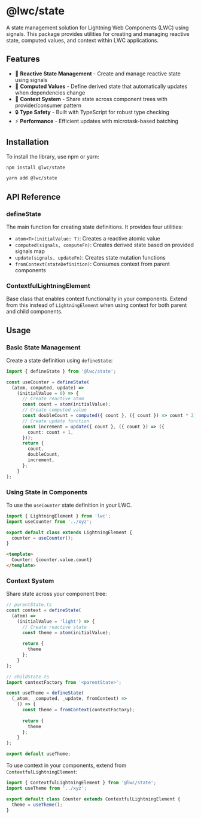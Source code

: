 # @lwc/state

A state management solution for Lightning Web Components (LWC) using signals. This package provides utilities for creating and managing reactive state, computed values, and context within LWC applications.

## Features

- 🔄 **Reactive State Management** - Create and manage reactive state using signals
- 🧮 **Computed Values** - Define derived state that automatically updates when dependencies change
- 🌳 **Context System** - Share state across component trees with provider/consumer pattern
- 🔒 **Type Safety** - Built with TypeScript for robust type checking
- ⚡ **Performance** - Efficient updates with microtask-based batching

## Installation

To install the library, use npm or yarn:

```bash
npm install @lwc/state

yarn add @lwc/state
```

## API Reference

### defineState

The main function for creating state definitions. It provides four utilities:

- `atom<T>(initialValue: T)`: Creates a reactive atomic value
- `computed(signals, computeFn)`: Creates derived state based on provided signals map
- `update(signals, updateFn)`: Creates state mutation functions
- `fromContext(stateDefinition)`: Consumes context from parent components

### ContextfulLightningElement

Base class that enables context functionality in your components. Extend from this instead of `LightningElement` when using context for both parent and child components.


## Usage

### Basic State Management

Create a state definition using `defineState`:

```typescript
import { defineState } from '@lwc/state';

const useCounter = defineState(
  (atom, computed, update) =>
    (initialValue = 0) => {
      // Create reactive atom
      const count = atom(initialValue);
      // Create computed value
      const doubleCount = computed({ count }, ({ count }) => count * 2);
      // Create update function
      const increment = update({ count }, ({ count }) => ({
        count: count + 1,
      }));
      return {
        count,
        doubleCount,
        increment,
      };
    }
);
```


### Using State in Components

To use the `useCounter` state definition in your LWC.

```typescript
import { LightningElement } from 'lwc';
import useCounter from '../xyz';

export default class extends LightningElement {
  counter = useCounter();
}
```
```html
<template>
  Counter: {counter.value.count}
</template>
```

### Context System

Share state across your component tree:

```typescript
// parentState.ts
const context = defineState(
  (atom) =>
    (initialValue = 'light') => {
      // Create reactive state
      const theme = atom(initialValue);
      
      return {
        theme
      };
    }
);

// childState.ts
import contextFactory from '<parentState>';

const useTheme = defineState(
  (_atom, _computed, _update, fromContext) =>
    () => {
      const theme = fromContext(contextFactory);
        
      return {
        theme
      };
    }
);

export default useTheme;

```

To use context in your components, extend from `ContextfulLightningElement`:

```typescript
import { ContextfulLightningElement } from '@lwc/state';
import useTheme from '../xyz';

export default class Counter extends ContextfulLightningElement {
  theme = useTheme();
}
```